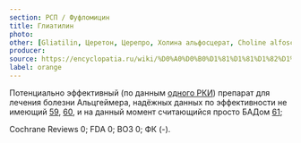 ```yaml
---
section: РСП / Фуфломицин
title: Глиатилин
photo:
other: [Gliatilin, Церетон, Церепро, Холина альфосцерат, Choline alfoscerate]
producer:
source: https://encyclopatia.ru/wiki/%D0%A0%D0%B0%D1%81%D1%81%D1%82%D1%80%D0%B5%D0%BB%D1%8C%D0%BD%D1%8B%D0%B9_%D1%81%D0%BF%D0%B8%D1%81%D0%BE%D0%BA_%D0%BF%D1%80%D0%B5%D0%BF%D0%B0%D1%80%D0%B0%D1%82%D0%BE%D0%B2
label: orange
---
```


Потенциально эффективный (по данным [одного РКИ](http://www.ncbi.nlm.nih.gov/pubmed/12637119)) препарат для лечения болезни Альцгеймера, надёжных данных по эффективности не имеющий [59](https://www.ncbi.nlm.nih.gov/pubmed/17331541), [60](https://www.ncbi.nlm.nih.gov/pubmed/14519085), и на данный момент считающийся просто БАДом [61](http://www.rxlist.com/alpha-gpc/supplements.htm);

Cochrane Reviews 0; FDA 0; ВОЗ 0; ФК (-).

